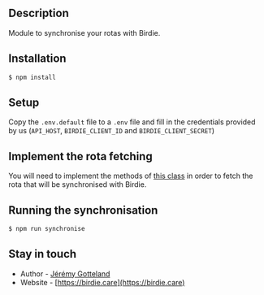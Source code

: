 ## Description

Module to synchronise your rotas with Birdie.

## Installation

```bash
$ npm install
```

## Setup

Copy the `.env.default` file to a `.env` file and fill in the credentials provided by us (`API_HOST`, `BIRDIE_CLIENT_ID` and `BIRDIE_CLIENT_SECRET`)


## Implement the rota fetching

You will need to implement the methods of [this class](./src/integration.implementation.ts) in order to fetch the rota that will be synchronised with Birdie.

## Running the synchronisation

```bash
$ npm run synchronise
```

## Stay in touch

- Author - [Jérémy Gotteland](mailto:jeremy.gotteland@birdie.care)
- Website - [https://birdie.care](https://birdie.care)
